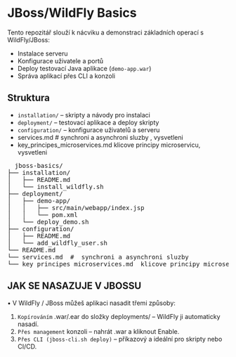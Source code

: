 # JBoss/WildFly Basics

Tento repozitář slouží k nácviku a demonstraci základních operací s WildFly/JBoss:

- Instalace serveru
- Konfigurace uživatele a portů
- Deploy testovací Java aplikace (`demo-app.war`)
- Správa aplikací přes CLI a konzoli

## Struktura

- `installation/` – skripty a návody pro instalaci
- `deployment/` – testovací aplikace a deploy skripty
- `configuration/` – konfigurace uživatelů a serveru
- services.md  #  synchroni a asynchroni sluzby , vysvetleni
- key_principes_microservices.md  klicove principy microservicu, vysvetleni

<pre>
  jboss-basics/
├── installation/
│   ├── README.md
│   └── install_wildfly.sh
├── deployment/
│   ├── demo-app/
│   │   ├── src/main/webapp/index.jsp
│   │   └── pom.xml
│   └── deploy_demo.sh
├── configuration/
│   ├── README.md
│   └── add_wildfly_user.sh
└── README.md
└── services.md  #  synchroni a asynchroni sluzby
└── key_principes_microservices.md  klicove principy microservicu
</pre>

## JAK SE NASAZUJE V JBOSSU

•	V WildFly / JBoss můžeš aplikaci nasadit třemi způsoby:
1.	`Kopírováním` .war/.ear do složky deployments/ – WildFly ji automaticky nasadí.
2.	`Přes management` konzoli – nahrát .war a kliknout Enable.
3.	`Přes CLI (jboss-cli.sh deploy)` – příkazový  a ideální pro skripty nebo CI/CD.









